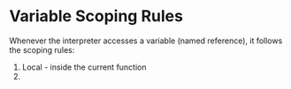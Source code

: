 # Variable Scoping Rules
Whenever the interpreter accesses a variable (named reference), it follows the scoping rules:

 1. Local - inside the current function
 2. 

<!--stackedit_data:
eyJoaXN0b3J5IjpbLTE4NTc2OTA3NjNdfQ==
-->